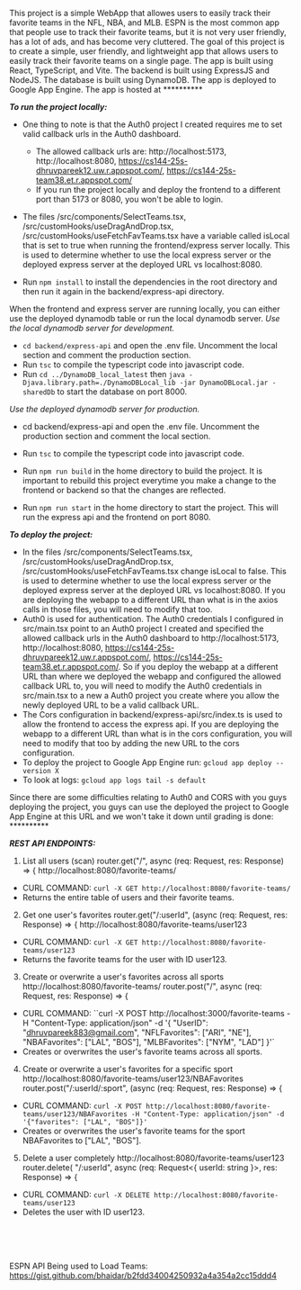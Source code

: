This project is a simple WebApp that allowes users to easily track their favorite teams in the NFL, NBA, and MLB.
ESPN is the most common app that people use to track their favorite teams, but it is not very user friendly, has a lot of ads, and has become very cluttered.
The goal of this project is to create a simple, user friendly, and lightweight app that allows users to easily track their favorite teams on a single page.
The app is built using React, TypeScript, and Vite.
The backend is built using ExpressJS and NodeJS.
The database is built using DynamoDB.
The app is deployed to Google App Engine.
The app is hosted at **********

***To run the project locally:***
- One thing to note is that the Auth0 project I created requires me to set valid callback urls in the Auth0 dashboard.
  - The allowed callback urls are: http://localhost:5173, http://localhost:8080, https://cs144-25s-dhruvpareek12.uw.r.appspot.com/, https://cs144-25s-team38.et.r.appspot.com/
  - If you run the project locally and deploy the frontend to a different port than 5173 or 8080, you won't be able to login.

- The files /src/components/SelectTeams.tsx, /src/customHooks/useDragAndDrop.tsx, /src/customHooks/useFetchFavTeams.tsx have a variable called isLocal that is set to true when running the frontend/express server locally. This is used to determine whether to use the local express server or the deployed express server at the deployed URL vs localhost:8080.

- Run `npm install` to install the dependencies in the root directory and then run it again in the backend/express-api directory.

When the frontend and express server are running locally, you can either use the deployed dynamodb table or run the local dynamodb server.
  *Use the local dynamodb server for development.*
  - `cd backend/express-api` and open the .env file. Uncomment the local section and comment the production section.
  - Run `tsc` to compile the typescript code into javascript code.
  - Run `cd ../DynamoDB_local_latest` then `java -Djava.library.path=./DynamoDBLocal_lib -jar DynamoDBLocal.jar -sharedDb` to start the database on port 8000.

  *Use the deployed dynamodb server for production.*
  - cd backend/express-api and open the .env file. Uncomment the production section and comment the local section.
  - Run `tsc` to compile the typescript code into javascript code.


- Run `npm run build` in the home directory to build the project. It is important to rebuild this project everytime you make a change to the frontend or backend so that the changes are reflected.
- Run `npm run start` in the home directory to start the project. This will run the express api and the frontend on port 8080.

***To deploy the project:***
- In the files /src/components/SelectTeams.tsx, /src/customHooks/useDragAndDrop.tsx, /src/customHooks/useFetchFavTeams.tsx change isLocal to false. This is used to determine whether to use the local express server or the deployed express server at the deployed URL vs localhost:8080. If you are deploying the webapp to a different URL than what is in the axios calls in those files, you will need to modify that too.
- Auth0 is used for authentication. The Auth0 credentials I configured in src/main.tsx point to an Auth0 project I created and specified the allowed callback urls in the Auth0 dashboard to http://localhost:5173, http://localhost:8080, https://cs144-25s-dhruvpareek12.uw.r.appspot.com/, https://cs144-25s-team38.et.r.appspot.com/. So if you deploy the webapp at a different URL than where we deployed the webapp and configured the allowed callback URL to, you will need to modify the Auth0 credentials in src/main.tsx to a new a Auth0 project you create where you allow the newly deployed URL to be a valid callback URL.
- The Cors configuration in backend/express-api/src/index.ts is used to allow the frontend to access the express api. If you are deploying the webapp to a different URL than what is in the cors configuration, you will need to modify that too by adding the new URL to the cors configuration.
- To deploy the project to Google App Engine run:
`gcloud app deploy --version X`  
- To look at logs:
`gcloud app logs tail -s default`

Since there are some difficulties relating to Auth0 and CORS with you guys deploying the project, you guys can use the deployed the project to Google App Engine at this URL and we won't take it down until grading is done: **********


***REST API ENDPOINTS:***
1. List all users (scan)
router.get("/", async (req: Request, res: Response) => {
http://localhost:8080/favorite-teams/
- CURL COMMAND: `curl -X GET http://localhost:8080/favorite-teams/`
- Returns the entire table of users and their favorite teams.

2. Get one user's favorites
router.get("/:userId", (async (req: Request, res: Response) => {
http://localhost:8080/favorite-teams/user123
- CURL COMMAND: `curl -X GET http://localhost:8080/favorite-teams/user123`
- Returns the favorite teams for the user with ID user123.

3. Create or overwrite a user's favorites across all sports
http://localhost:8080/favorite-teams/
router.post("/", async (req: Request, res: Response) => {
- CURL COMMAND: ``curl -X POST http://localhost:3000/favorite-teams -H "Content-Type: application/json" -d '{ "UserID": "dhruvpareek883@gmail.com", "NFLFavorites": ["ARI", "NE"], "NBAFavorites": ["LAL", "BOS"], "MLBFavorites": ["NYM", "LAD"] }'`
- Creates or overwrites the user's favorite teams across all sports.

4. Create or overwrite a user's favorites for a specific sport
http://localhost:8080/favorite-teams/user123/NBAFavorites
router.post("/:userId/:sport", (async (req: Request, res: Response) => {
- CURL COMMAND: `curl -X POST http://localhost:8080/favorite-teams/user123/NBAFavorites -H "Content-Type: application/json" -d '{"favorites": ["LAL", "BOS"]}'`
- Creates or overwrites the user's favorite teams for the sport NBAFavorites to ["LAL", "BOS"].

5. Delete a user completely
http://localhost:8080/favorite-teams/user123
router.delete( "/:userId", async (req: Request<{ userId: string }>, res: Response) => {
- CURL COMMAND: `curl -X DELETE http://localhost:8080/favorite-teams/user123`
- Deletes the user with ID user123.

<br><br><br>

ESPN API Being used to Load Teams: https://gist.github.com/bhaidar/b2fdd34004250932a4a354a2cc15ddd4